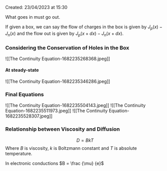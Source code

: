 Created: 23/04/2023 at 15:30

What goes in must go out.

If given a box, we can say the flow of charges in the box is given by $J_p(x) - J_n(x)$ and the flow out is given by $J_p(x + dx) - J_n(x + dx)$.

### Considering the Conservation of Holes in the Box
![[The Continuity Equation-1682235268368.jpeg]]

#### At steady-state
![[The Continuity Equation-1682235346286.jpeg]]

### Final Equations
![[The Continuity Equation-1682235504143.jpeg]]
![[The Continuity Equation-1682235511973.jpeg]]
![[The Continuity Equation-1682235528307.jpeg]]

### Relationship between Viscosity and Diffusion
$$D = BkT$$
Where $B$ is viscosity, $k$ is Boltzmann constant and $T$ is absolute temperature.

In electronic conductions $B = \frac {\mu} {e}$